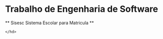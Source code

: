 # Trabalho de Engenharia de Software

** Sisesc Sistema Escolar para Matricula **

<table>
	<hd>
		
	</hd>

</table>